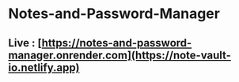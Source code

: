 # Notes-and-Password-Manager
## Live : [https://notes-and-password-manager.onrender.com](https://note-vault-io.netlify.app)

